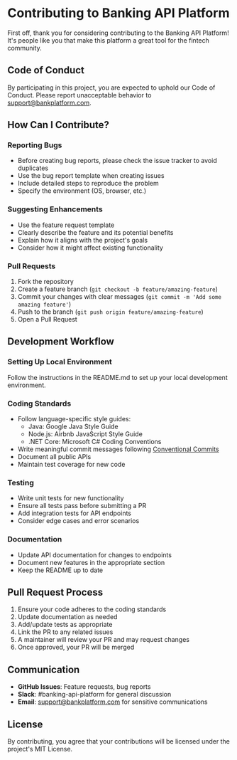# Contributing to Banking API Platform

First off, thank you for considering contributing to the Banking API Platform! It's people like you that make this platform a great tool for the fintech community.

## Code of Conduct

By participating in this project, you are expected to uphold our Code of Conduct. Please report unacceptable behavior to support@bankplatform.com.

## How Can I Contribute?

### Reporting Bugs

- Before creating bug reports, please check the issue tracker to avoid duplicates
- Use the bug report template when creating issues
- Include detailed steps to reproduce the problem
- Specify the environment (OS, browser, etc.)

### Suggesting Enhancements

- Use the feature request template
- Clearly describe the feature and its potential benefits
- Explain how it aligns with the project's goals
- Consider how it might affect existing functionality

### Pull Requests

1. Fork the repository
2. Create a feature branch (`git checkout -b feature/amazing-feature`)
3. Commit your changes with clear messages (`git commit -m 'Add some amazing feature'`)
4. Push to the branch (`git push origin feature/amazing-feature`)
5. Open a Pull Request

## Development Workflow

### Setting Up Local Environment

Follow the instructions in the README.md to set up your local development environment.

### Coding Standards

- Follow language-specific style guides:
  - Java: Google Java Style Guide
  - Node.js: Airbnb JavaScript Style Guide
  - .NET Core: Microsoft C# Coding Conventions
- Write meaningful commit messages following [Conventional Commits](https://www.conventionalcommits.org/)
- Document all public APIs
- Maintain test coverage for new code

### Testing

- Write unit tests for new functionality
- Ensure all tests pass before submitting a PR
- Add integration tests for API endpoints
- Consider edge cases and error scenarios

### Documentation

- Update API documentation for changes to endpoints
- Document new features in the appropriate section
- Keep the README up to date

## Pull Request Process

1. Ensure your code adheres to the coding standards
2. Update documentation as needed
3. Add/update tests as appropriate
4. Link the PR to any related issues
5. A maintainer will review your PR and may request changes
6. Once approved, your PR will be merged

## Communication

- **GitHub Issues**: Feature requests, bug reports
- **Slack**: #banking-api-platform for general discussion
- **Email**: support@bankplatform.com for sensitive communications

## License

By contributing, you agree that your contributions will be licensed under the project's MIT License.